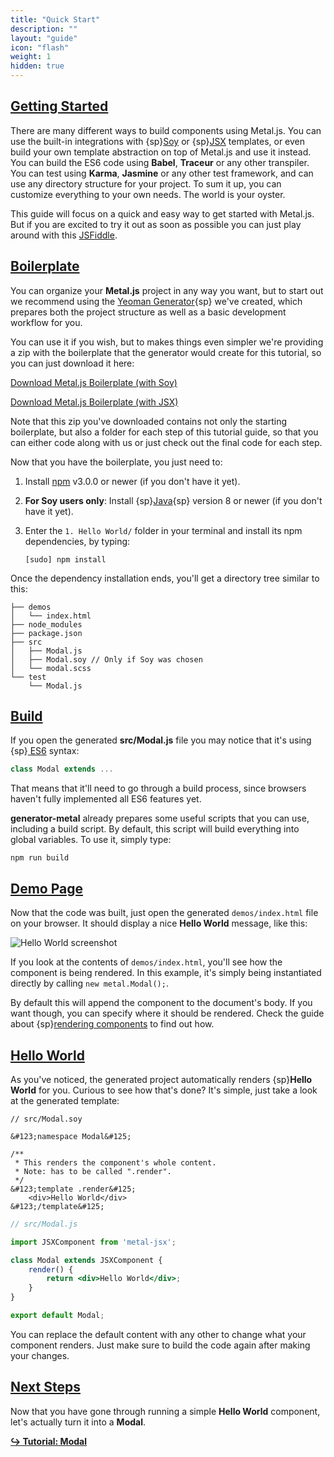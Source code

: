 ```yaml
---
title: "Quick Start"
description: ""
layout: "guide"
icon: "flash"
weight: 1
hidden: true
---
```


<article id="getting_started">

## [Getting Started](#getting_started)

There are many different ways to build components using Metal.js. You can use
the built-in integrations with
{sp}[Soy](http://developers.google.com/closure/templates/) or
{sp}[JSX](https://facebook.github.io/jsx/) templates, or even build your own
template abstraction on top of Metal.js and use it instead. You can build the
ES6 code using **Babel**, **Traceur** or any other transpiler. You can test
using **Karma**, **Jasmine** or any other test framework, and can use any
directory structure for your project. To sum it up, you can customize
everything to your own needs. The world is your oyster.

This guide will focus on a quick and easy way to get started with Metal.js.
But if you are excited to try it out as soon as possible you can just play
around with this [JSFiddle](https://jsfiddle.net/metaljs/y1tqa7vz/).

</article>

<article id="boilerplate">

## [Boilerplate](#boilerplate)

You can organize your **Metal.js** project in any way you want, but to start
out we recommend using the [Yeoman Generator](/docs/guides/yeoman-generator.html){sp}
we've created, which prepares both the project structure as well as a basic
development workflow for you.

You can use it if you wish, but to makes things even simpler we're
providing a zip with the boilerplate that the generator would create for
this tutorial, so you can just download it here:

<a href="/downloads/boilerplate.zip" class="btn btn-accent" data-senna-off="true">Download Metal.js Boilerplate (with Soy)</a>

<a href="/downloads/boilerplate-jsx.zip" class="btn btn-accent" data-senna-off="true">Download Metal.js Boilerplate (with JSX)</a>

Note that this zip you've downloaded contains not only the starting
boilerplate, but also a folder for each step of this tutorial guide, so that
you can either code along with us or just check out the final code for each
step.

Now that you have the boilerplate, you just need to:

<ol>
<li>

Install [npm](https://nodejs.org) v3.0.0 or newer (if you don't have it yet).

</li>
<li>

**For Soy users only**: Install
{sp}[Java](http://www.oracle.com/technetwork/java/javase/downloads/jre8-downloads-2133155.html){sp}
version 8 or newer (if you don't have it yet).

</li>
<li>

Enter the `1. Hello World/` folder in your terminal and install its npm
dependencies, by typing:

```shell
[sudo] npm install
```

</li>
</ol>

Once the dependency installation ends, you'll get a directory tree similar
to this:

```
├── demos
│   └── index.html
├── node_modules
├── package.json
├── src
│   ├── Modal.js
│   ├── Modal.soy // Only if Soy was chosen
│   └── modal.scss
└── test
    └── Modal.js
```

</article>

<article id="build">

## [Build](#build)

If you open the generated **src/Modal.js** file you may notice that it's using
{sp}[ ES6](https://babeljs.io/docs/learn-es2015/) syntax:

```javascript
class Modal extends ...
```

That means that it'll need to go through a build process, since browsers
haven't fully implemented all ES6 features yet.

**generator-metal** already prepares some useful scripts that you can use,
including a build script. By default, this script will build everything into
global variables. To use it, simply type:

```shell
npm run build
```

</article>

<article id="demo_page">

## [Demo Page](#demo_page)

Now that the code was built, just open the generated `demos/index.html` file on
your browser. It should display a nice **Hello World** message, like this:

![Hello World screenshot](../../images/docs/hello_world.png)

If you look at the contents of `demos/index.html`, you'll see how the component
is being rendered. In this example, it's simply being instantiated directly by
calling `new metal.Modal();`.

By default this will append the component to the document's body. If you want
though, you can specify where it should be rendered. Check the guide about
{sp}[rendering components](/docs/guides/rendering-components.html) to find out
how.

</article>

<article id="hello_world">

## [Hello World](#hello_world)

As you've noticed, the generated project automatically renders
{sp}**Hello World** for you. Curious to see how that's done? It's simple, just
take a look at the generated template:

```soy
// src/Modal.soy

&#123;namespace Modal&#125;

/**
 * This renders the component's whole content.
 * Note: has to be called ".render".
 */
&#123;template .render&#125;
    <div>Hello World</div>
&#123;/template&#125;
```
```jsx
// src/Modal.js

import JSXComponent from 'metal-jsx';

class Modal extends JSXComponent {
    render() {
        return <div>Hello World</div>;
    }
}

export default Modal;
```

You can replace the default content with any other to change what your
component renders. Just make sure to build the code again after making your
changes.

</article>

<article id="next_steps">

## [Next Steps](#next_steps)

Now that you have gone through running a simple **Hello World** component,
let's actually turn it into a **Modal**.

**[↪ Tutorial: Modal](/docs/getting-started/modal.html)**
</article>